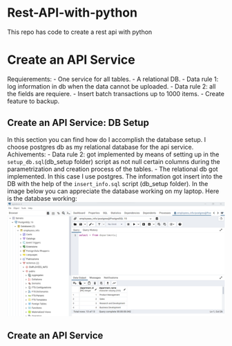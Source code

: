 # Rest-API-with-python
This repo has code to create  a rest api with python
# Create an API Service
Requierements:
    - One service for all tables.
    - A relational DB.
    - Data rule 1: log information in db when the data cannot be uploaded.
    - Data rule 2: all the fields are requiere.
    - Insert batch transactions up to 1000 items.
    - Create feature to backup.
## Create an API Service: DB Setup
In this section you can find how do I accomplish the database setup. I choose postgres db as my relational database for the api service. 
Achivements:
    - Data rule 2: got implemented by means of setting up in the `setup_db.sql`(db_setup folder) script as not null certain columns during the parametrization and creation process of the tables. 
    - The relational db got implemented. In this case I use postgres.
The information got insert into the DB with the help of the `insert_info.sql` script (db_setup folder). In the image below you can appreciate the database working on my laptop.
Here is the database working:
!["Database working"](Part_1\database_setup_working.png)

## Create an API Service